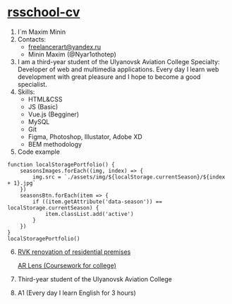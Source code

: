 # [rsschool-cv](https://github.com/Nyar1othotep "cv.md")
1. I\`m Maxim Minin
2. Contacts:
    + freelancerart@yandex.ru
    + Minin Maxim (@Nyar1othotep)
3. I am a third-year student of the Ulyanovsk Aviation College 
Specialty: Developer of web and multimedia applications. Every day I learn web development with great pleasure and I hope to become a good specialist.
4. Skills:
    + HTML&CSS
    + JS (Basic)
    + Vue.js (Begginer)
    + MySQL
    + Git
    + Figma, Photoshop, Illustator, Adobe XD
    + BEM methodology
5. Code example
```
function localStoragePortfolio() {
    seasonsImages.forEach((img, index) => {
        img.src = `./assets/img/${localStorage.currentSeason}/${index + 1}.jpg`
    })
    seasonsBtn.forEach(item => {
        if ((item.getAttribute('data-season')) == localStorage.currentSeason) {
            item.classList.add('active')
        }
    })
}
localStoragePortfolio()
```
6. [RVK renovation of residential premises](https://nyar1othotep.github.io/RVK-renovation-of-residential-premises/ "RVK")

   [AR Lens (Coursework for college)](https://nyar1othotep.github.io/Courswork2/ "AR Lens")
7. Third-year student of the Ulyanovsk Aviation College
8. A1 (Every day I learn English for 3 hours)
   
